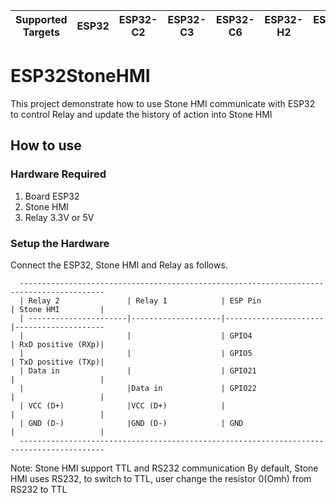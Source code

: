 | Supported Targets | ESP32 | ESP32-C2 | ESP32-C3 | ESP32-C6 | ESP32-H2 | ESP32-S2 | ESP32-S3 |
| ----------------- | ----- | -------- | -------- | -------- | -------- | -------- | -------- |

# ESP32StoneHMI
This project demonstrate how to use Stone HMI communicate with ESP32 to control Relay and update the history of action into Stone HMI

## How to use

### Hardware Required
1. Board ESP32
2. Stone HMI 
3. Relay 3.3V or 5V

### Setup the Hardware

Connect the ESP32, Stone HMI and Relay as follows.

```
  -----------------------------------------------------------------------------------------
  | Relay 2               | Relay 1            | ESP Pin              | Stone HMI         |
  | ----------------------|--------------------|----------------------|--------------------
  |                       |                    | GPIO4                | RxD positive (RXp)|
  |                       |                    | GPIO5                | TxD positive (TXp)|
  | Data in               |                    | GPIO21               |                   |
  |                       |Data in             | GPIO22               |                   |
  | VCC (D+)              |VCC (D+)            |                      |                   |
  | GND (D-)              |GND (D-)            | GND                  |                   |
  -----------------------------------------------------------------------------------------
```
Note: Stone HMI support TTL and RS232 communication
By default, Stone HMI uses RS232, to switch to TTL, user change the resistor 0(Omh) from RS232 to TTL
```
